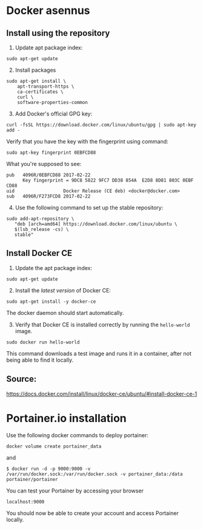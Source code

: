 # Docker asennus

## Install using the repository

1. Update apt package index:  
```
sudo apt-get update
```

2. Install packages  
```
sudo apt-get install \
    apt-transport-https \
    ca-certificates \
    curl \
    software-properties-common
```

3. Add Docker's official GPG key:  
```
curl -fsSL https://download.docker.com/linux/ubuntu/gpg | sudo apt-key add -
```
Verify that you have the key with the fingerprint using command:
```
sudo apt-key fingerprint 0EBFCD88
``` 
What you're supposed to see:
```
pub   4096R/0EBFCD88 2017-02-22
      Key fingerprint = 9DC8 5822 9FC7 DD38 854A  E2D8 8D81 803C 0EBF CD88
uid                  Docker Release (CE deb) <docker@docker.com>
sub   4096R/F273FCD8 2017-02-22
``` 

4. Use the following command to set up the stable repository:
```
sudo add-apt-repository \
   "deb [arch=amd64] https://download.docker.com/linux/ubuntu \
   $(lsb_release -cs) \
   stable"
```

## Install Docker CE

1. Update the apt package index:
```
sudo apt-get update
```

2. Install the *latest version* of Docker CE:
```
sudo apt-get install -y docker-ce
```
The docker daemon should start automatically.

3. Verify that Docker CE is installed correctly by running the ```hello-world``` image.
```
sudo docker run hello-world
```
This command downloads a test image and runs it in a container, after not being able to find it locally.

## Source:
https://docs.docker.com/install/linux/docker-ce/ubuntu/#install-docker-ce-1


# Portainer.io installation

Use the following docker commands to deploy portainer:
```
docker volume create portainer_data
```
and
```
$ docker run -d -p 9000:9000 -v /var/run/docker.sock:/var/run/docker.sock -v portainer_data:/data portainer/portainer
```

You can test your Portainer by accessing your browser
```
localhost:9000
```
You should now be able to create your account and access Portainer locally.







